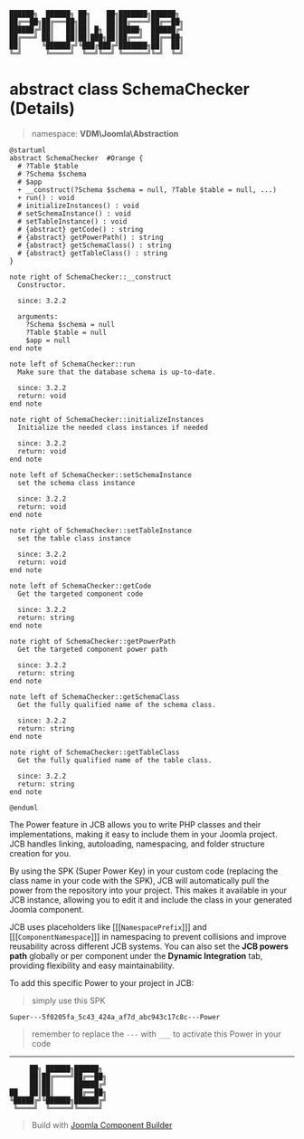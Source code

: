 ```
██████╗  ██████╗ ██╗    ██╗███████╗██████╗
██╔══██╗██╔═══██╗██║    ██║██╔════╝██╔══██╗
██████╔╝██║   ██║██║ █╗ ██║█████╗  ██████╔╝
██╔═══╝ ██║   ██║██║███╗██║██╔══╝  ██╔══██╗
██║     ╚██████╔╝╚███╔███╔╝███████╗██║  ██║
╚═╝      ╚═════╝  ╚══╝╚══╝ ╚══════╝╚═╝  ╚═╝
```
# abstract class SchemaChecker (Details)
> namespace: **VDM\Joomla\Abstraction**

```uml
@startuml
abstract SchemaChecker  #Orange {
  # ?Table $table
  # ?Schema $schema
  # $app
  + __construct(?Schema $schema = null, ?Table $table = null, ...)
  + run() : void
  # initializeInstances() : void
  # setSchemaInstance() : void
  # setTableInstance() : void
  # {abstract} getCode() : string
  # {abstract} getPowerPath() : string
  # {abstract} getSchemaClass() : string
  # {abstract} getTableClass() : string
}

note right of SchemaChecker::__construct
  Constructor.

  since: 3.2.2
  
  arguments:
    ?Schema $schema = null
    ?Table $table = null
    $app = null
end note

note left of SchemaChecker::run
  Make sure that the database schema is up-to-date.

  since: 3.2.2
  return: void
end note

note right of SchemaChecker::initializeInstances
  Initialize the needed class instances if needed

  since: 3.2.2
  return: void
end note

note left of SchemaChecker::setSchemaInstance
  set the schema class instance

  since: 3.2.2
  return: void
end note

note right of SchemaChecker::setTableInstance
  set the table class instance

  since: 3.2.2
  return: void
end note

note left of SchemaChecker::getCode
  Get the targeted component code

  since: 3.2.2
  return: string
end note

note right of SchemaChecker::getPowerPath
  Get the targeted component power path

  since: 3.2.2
  return: string
end note

note left of SchemaChecker::getSchemaClass
  Get the fully qualified name of the schema class.

  since: 3.2.2
  return: string
end note

note right of SchemaChecker::getTableClass
  Get the fully qualified name of the table class.

  since: 3.2.2
  return: string
end note
 
@enduml
```

The Power feature in JCB allows you to write PHP classes and their implementations, making it easy to include them in your Joomla project. JCB handles linking, autoloading, namespacing, and folder structure creation for you.

By using the SPK (Super Power Key) in your custom code (replacing the class name in your code with the SPK), JCB will automatically pull the power from the repository into your project. This makes it available in your JCB instance, allowing you to edit it and include the class in your generated Joomla component.

JCB uses placeholders like [[[`NamespacePrefix`]]] and [[[`ComponentNamespace`]]] in namespacing to prevent collisions and improve reusability across different JCB systems. You can also set the **JCB powers path** globally or per component under the **Dynamic Integration** tab, providing flexibility and easy maintainability.

To add this specific Power to your project in JCB:

> simply use this SPK
```
Super---5f0205fa_5c43_424a_af7d_abc943c17c8c---Power
```
> remember to replace the `---` with `___` to activate this Power in your code

---
```
     ██╗ ██████╗██████╗
     ██║██╔════╝██╔══██╗
     ██║██║     ██████╔╝
██   ██║██║     ██╔══██╗
╚█████╔╝╚██████╗██████╔╝
 ╚════╝  ╚═════╝╚═════╝
```
> Build with [Joomla Component Builder](https://git.vdm.dev/joomla/Component-Builder)

